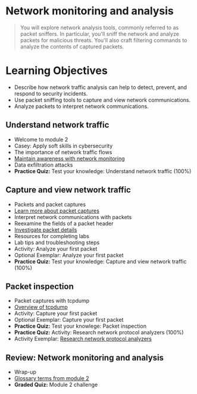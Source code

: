 # Network monitoring and analysis
> You will explore network analysis tools, commonly referred to as packet sniffers. In particular, you'll sniff the network and analyze packets for malicious threats. You'll also craft filtering commands to analyze the contents of captured packets.
# Learning Objectives
- Describe how network traffic analysis can help to detect, prevent, and respond to security incidents.
- Use packet sniffing tools to capture and view network communications.
- Analyze packets to interpret network communications.

## Understand network traffic
- Welcome to module 2
- Casey: Apply soft skills in cybersecurity
- The importance of network traffic flows
- [Maintain awareness with network monitoring](https://github.com/KailaniBailey/Google-Cybersecurity-Professional-Certificate/tree/main/Course%206:%20Sound%20the%20Alarm:%20Detection%20and%20Response/Network%20monitoring%20and%20analysis/Maintain%20awareness%20with%20network%20monitoring)
- Data exfiltration attacks
- **Practice Quiz:** Test your knowledge: Understand network traffic (100%)
## Capture and view network traffic
- Packets and packet captures
- [Learn more about packet captures](https://github.com/KailaniBailey/Google-Cybersecurity-Professional-Certificate/tree/main/Course%206:%20Sound%20the%20Alarm:%20Detection%20and%20Response/Network%20monitoring%20and%20analysis/Learn%20more%20about%20packet%20captures)
- Interpret network communications with packets
- Reexamine the fields of a packet header
- [Investigate packet details](https://github.com/KailaniBailey/Google-Cybersecurity-Professional-Certificate/tree/main/Course%206:%20Sound%20the%20Alarm:%20Detection%20and%20Response/Network%20monitoring%20and%20analysis/Investigate%20packet%20details)
- Resources for completing labs
- Lab tips and troubleshooting steps
- Activity: Analyze your first packet
- Optional Exemplar: Analyze your first packet
- **Practice Quiz:** Test your knowledge: Capture and view network traffic (100%)
## Packet inspection
- Packet captures with tcpdump
- [Overview of tcpdump](https://github.com/KailaniBailey/Google-Cybersecurity-Professional-Certificate/tree/main/Course%206:%20Sound%20the%20Alarm:%20Detection%20and%20Response/Network%20monitoring%20and%20analysis/Overview%20of%20tcpdump)
- Activity: Capture your first packet
- Optional Exemplar: Capture your first packet
- **Practice Quiz:** Test your knowlege: Packet inspection
- **Practice Quiz:** Activity: Research network protocol analyzers (100%)
- Activity Exemplar: [Research network protocol analyzers](https://github.com/KailaniBailey/Google-Cybersecurity-Professional-Certificate/blob/main/Course%206%3A%20Sound%20the%20Alarm%3A%20Detection%20and%20Response/Network%20monitoring%20and%20analysis/Diagram%20exemplar.pdf)
## Review: Network monitoring and analysis
- Wrap-up
- [Glossary terms from module 2](https://github.com/KailaniBailey/Google-Cybersecurity-Professional-Certificate/tree/main/Course%206:%20Sound%20the%20Alarm:%20Detection%20and%20Response/Network%20monitoring%20and%20analysis/Glossary%20terms%20from%20module%202)
- **Graded Quiz:** Module 2 challenge
